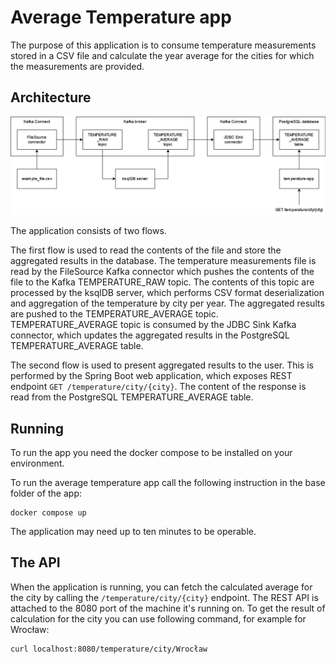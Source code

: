 # Average Temperature app

The purpose of this application is to consume temperature measurements stored in a CSV file and calculate the year average for the cities for which the measurements are provided.

## Architecture

![Average temperature app architecture](./architecture.png)

The application consists of two flows.

The first flow is used to read the contents of the file and store the aggregated results in the database. The temperature measurements file is read by the FileSource Kafka connector which pushes the contents of the file to the Kafka TEMPERATURE_RAW topic. The contents of this topic are processed by the ksqlDB server, which performs CSV format deserialization and aggregation of the temperature by city per year. The aggregated results are pushed to the TEMPERATURE_AVERAGE topic. TEMPERATURE_AVERAGE topic is consumed by the JDBC Sink Kafka connector, which updates the aggregated results in the PostgreSQL TEMPERATURE_AVERAGE table.

The second flow is used to present aggregated results to the user. This is performed by the Spring Boot web application, which exposes REST endpoint `GET /temperature/city/{city}`. The content of the response is read from the PostgreSQL TEMPERATURE_AVERAGE table.

## Running

To run the app you need the docker compose to be installed on your environment.

To run the average temperature app call the following instruction in the base folder of the app:

    docker compose up

The application may need up to ten minutes to be operable.

## The API

When the application is running, you can fetch the calculated average for the city by calling the `/temperature/city/{city}` endpoint. The REST API is attached to the 8080 port of the machine it's running on. To get the result of calculation for the city you can use following command, for example for Wrocław:

    curl localhost:8080/temperature/city/Wrocław
